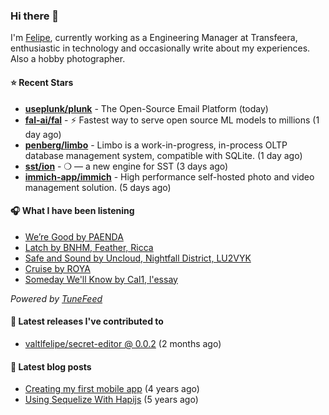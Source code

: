 ### Hi there 👋

I'm [Felipe](https://felipevm.com), currently working as a Engineering Manager at Transfeera, enthusiastic in technology and occasionally write about my experiences. Also a hobby photographer.

#### ⭐ Recent Stars
- **[useplunk/plunk](https://github.com/useplunk/plunk)** - The Open-Source Email Platform (today)
- **[fal-ai/fal](https://github.com/fal-ai/fal)** - ⚡ Fastest way to serve open source ML models to millions (1 day ago)
- **[penberg/limbo](https://github.com/penberg/limbo)** - Limbo is a work-in-progress, in-process OLTP database management system, compatible with SQLite. (1 day ago)
- **[sst/ion](https://github.com/sst/ion)** - ❍ — a new engine for SST (3 days ago)
- **[immich-app/immich](https://github.com/immich-app/immich)** - High performance self-hosted photo and video management solution. (5 days ago)

#### 🎧 What I have been listening
- [We’re Good by PAENDA](https://open.spotify.com/track/0i5Cko9s2HbUq6KCNPAq13)
- [Latch by BNHM, Feather, Ricca](https://open.spotify.com/track/5lC7TaaR4eqvDa1uEnrLZU)
- [Safe and Sound by Uncloud, Nightfall District, LU2VYK](https://open.spotify.com/track/428ZZYPERoWzzA4YaWYS1z)
- [Cruise by ROYA](https://open.spotify.com/track/6wmR2TU2ke8vQP5Hv8TsVq)
- [Someday We&#39;ll Know by Cal1, l&#39;essay](https://open.spotify.com/track/6nvCguDSAvaJk9oizfSRje)

_Powered by [TuneFeed](https://tunefeed.app?ref=valtlfelipe-gh-profile)_ 

#### 🚀 Latest releases I've contributed to


- [valtlfelipe/secret-editor @ 0.0.2](https://github.com/valtlfelipe/secret-editor/releases/tag/0.0.2) (2 months ago)

#### 📄 Latest blog posts
- [Creating my first mobile app](https://felipevm.com/posts/creating-my-first-mobile-app/) (4 years ago)
- [Using Sequelize With Hapijs](https://felipevm.com/posts/using-sequelize-with-hapijs/) (5 years ago)

